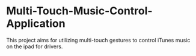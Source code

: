 # Multi-Touch-Music-Control-Application
This project aims for utilizing multi-touch gestures to control iTunes music on the ipad for drivers. 

